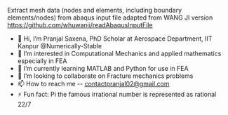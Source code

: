 Extract mesh data (nodes and elements, including boundary elements/nodes) from abaqus input file
adapted from WANG JI version https://github.com/whuwanji/readAbaqusInputFile

- 👋 Hi, I’m Pranjal Saxena, PhD Scholar at Aerospace Department, IIT Kanpur @Numerically-Stable
- 👀 I’m interested in Computational Mechanics and applied mathematics especially in FEA
- 🌱 I’m currently learning MATLAB and Python for use in FEA
- 💞️ I’m looking to collaborate on Fracture mechanics problems
- 📫 How to reach me -- contactpranjal02@gmail.com
- ⚡ Fun fact: Pi the famous irrational number is represented as rational 22/7



<!---
Numerically-Stable/Numerically-Stable is a ✨ special ✨ repository because its `README.md` (this file) appears on your GitHub profile.
You can click the Preview link to take a look at your changes.
--->
